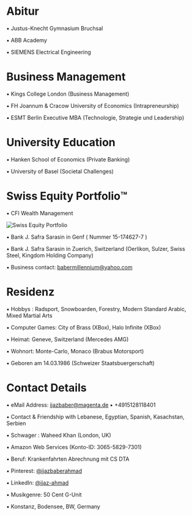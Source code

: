 # Abitur

▪︎ Justus-Knecht Gymnasium Bruchsal

▪︎ ABB Academy

▪︎ SIEMENS Electrical Engineering

# Business Management

▪︎ Kings College London (Business Management)

▪︎ FH Joannum & Cracow University of Economics (Intrapreneurship)

▪︎ ESMT Berlin Executive MBA (Technologie, Strategie und Leadership)


# University Education 

▪︎ Hanken School of Economics (Private Banking)

▪︎ University of Basel (Societal Challenges)

# Swiss Equity Portfolio™️

▪ CFI Wealth Management
 
![Swiss Equity Portfolio](https://user-images.githubusercontent.com/95079463/163727001-ec82ed9d-01c8-483a-9ea6-583deac8b27b.png)

▪︎ Bank J. Safra Sarasin in Genf ( Nummer 15-174627-7  ) 

▪︎ Bank J. Safra Sarasin in Zuerich, Switzerland (Oerlikon, Sulzer, Swiss Steel, Kingdom Holding Company)

▪︎ Business contact: babermillennium@yahoo.com

# Residenz 

▪︎ Hobbys : Radsport, Snowboarden, Forestry, Modern Standard Arabic, Mixed Martial Arts

▪︎ Computer Games: City of Brass (XBox), Halo Infinite (XBox)

▪︎ Heimat: Geneve, Switzerland (Mercedes AMG)

▪︎ Wohnort: Monte-Carlo, Monaco (Brabus Motorsport)

▪︎ Geboren am 14.03.1986  (Schweizer Staatsbuergerschaft)


# Contact Details 

▪︎ eMail Address: ijazbaber@magenta.de ▪︎ +4915128118401 

▪︎ Contact & Friendship with Lebanese, Egyptian, Spanish, Kasachstan, Serbien

▪︎ Schwager : Waheed Khan (London, UK)

▪︎ Amazon Web Services (Konto-ID: 3065-5829-7301)

▪︎ Beruf: Krankenfahrten Abrechnung mit CS DTA 

▪︎ Pinterest: [@ijazbaberahmad](https://www.pinterest.de/ijazbaberahmad/)

▪︎ LinkedIn: [@ijaz-ahmad](https://www.linkedin.com/in/ijaz-ahmad-69677b13a/)

▪︎ Musikgenre: 50 Cent G-Unit

▪︎ Konstanz, Bodensee, BW, Germany
